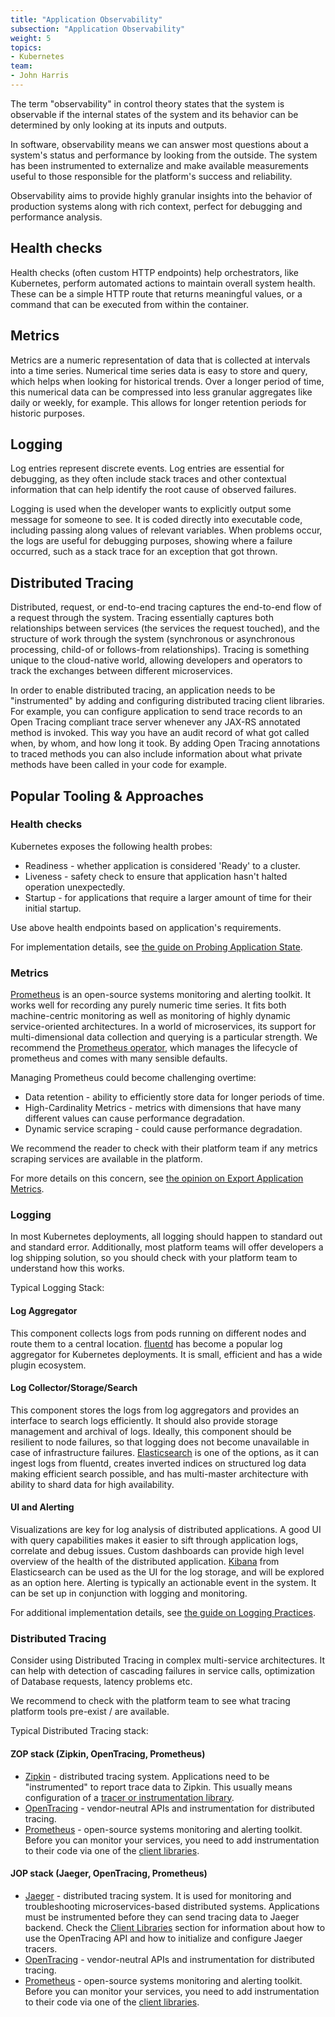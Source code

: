```yaml
---
title: "Application Observability"
subsection: "Application Observability"
weight: 5
topics:
- Kubernetes
team:
- John Harris
---
```


The term "observability" in control theory states that the system is observable
if the internal states of the system and its behavior can be determined by only
looking at its inputs and outputs.

In software, observability means we can answer most questions about a system's
status and performance by looking from the outside. The system has been
instrumented to externalize and make available measurements useful to those
responsible for the platform's success and reliability.

Observability aims to provide highly granular insights into the behavior of
production systems along with rich context, perfect for debugging and
performance analysis.

## Health checks

Health checks (often custom HTTP endpoints) help orchestrators, like Kubernetes,
perform automated actions to maintain overall system health. These can be a
simple HTTP route that returns meaningful values, or a command that can be
executed from within the container.

## Metrics

Metrics are a numeric representation of data that is collected at intervals into
a time series. Numerical time series data is easy to store and query, which
helps when looking for historical trends. Over a longer period of time,
this numerical data can be compressed into less granular aggregates like daily
or weekly, for example. This allows for longer retention periods for
historic purposes.

## Logging

Log entries represent discrete events. Log entries are essential for debugging,
as they often include stack traces and other contextual information that can
help identify the root cause of observed failures.

Logging is used when the developer wants to explicitly output some message for
someone to see. It is coded directly into executable code, including passing
along values of relevant variables. When problems occur, the logs are useful for
debugging purposes, showing where a failure occurred, such as a stack trace for
an exception that got thrown.

## Distributed Tracing

Distributed, request, or end-to-end tracing captures the end-to-end flow of a
request through the system. Tracing essentially captures both relationships
between services (the services the request touched), and the structure of work
through the system (synchronous or asynchronous processing, child-of or
follows-from relationships). Tracing is something unique to the cloud-native
world, allowing developers and operators to track the exchanges between
different microservices.

In order to enable distributed tracing, an application needs to be "instrumented"
by adding and configuring distributed tracing client libraries. For example, you
can configure application to send trace records to an Open Tracing compliant
trace server whenever any JAX-RS annotated method is invoked. This way you have
an audit record of what got called when, by whom, and how long it took. By
adding Open Tracing annotations to traced methods you can also include
information about what private methods have been called in your code for
example.

## Popular Tooling & Approaches

### Health checks 

Kubernetes exposes the following health probes:

* Readiness -  whether application is considered 'Ready' to a cluster.
* Liveness - safety check to ensure that application hasn't halted operation unexpectedly.
* Startup - for applications that require a larger amount of time for their initial startup.

Use above health endpoints based on application's requirements.

For implementation details, see [the guide on Probing Application
State](../app-enhancements-probing-app-state).

### Metrics 

[Prometheus](https://prometheus.io/) is an open-source systems monitoring and
alerting toolkit. It works well for recording any purely numeric time series. It
fits both machine-centric monitoring as well as monitoring of highly dynamic
service-oriented architectures. In a world of microservices, its support for
multi-dimensional data collection and querying is a particular strength. We
recommend the [Prometheus
operator](https://github.com/coreos/prometheus-operator), which manages the
lifecycle of prometheus and comes with many sensible defaults.

Managing Prometheus could become challenging overtime:

* Data retention - ability to efficiently store data for longer periods of time.
* High-Cardinality Metrics - metrics with dimensions that have many different
  values can cause performance degradation.
* Dynamic service scraping - could cause performance degradation.

We recommend the reader to check with their platform team if any metrics
scraping services are available in the platform.

For more details on this concern, see [the opinion on Export Application
Metrics](../app-enhancements#export-application-metrics).

### Logging

In most Kubernetes deployments, all logging should happen to standard out and
standard error. Additionally, most platform teams will offer developers a log
shipping solution, so you should check with your platform team to understand
how this works.

Typical Logging Stack:

#### Log Aggregator

This component collects logs from pods running on different nodes and route them
to a central location.
[fluentd](https://www.fluentd.org/) has become a
popular log aggregator for Kubernetes deployments. It is small, efficient and
has a wide plugin ecosystem.

#### Log Collector/Storage/Search

This component stores the logs from log aggregators and provides an interface to
search logs efficiently. It should also provide storage management and archival
of logs. Ideally, this component should be resilient to node failures, so that
logging does not become unavailable in case of infrastructure failures.
[Elasticsearch](https://www.elastic.co/products/elasticsearch) is one of the
options, as it can ingest logs from fluentd, creates inverted indices on
structured log data making efficient search possible, and has multi-master
architecture with ability to shard data for high availability.

#### UI and Alerting

Visualizations are key for log analysis of distributed applications. A good UI
with query capabilities makes it easier to sift through application logs,
correlate and debug issues. Custom dashboards can provide high level overview of
the health of the distributed application.
[Kibana](https://www.elastic.co/products/kibana) from Elasticsearch can be used
as the UI for the log storage, and will be explored as an option here. Alerting
is typically an actionable event in the system. It can be set up in conjunction
with logging and monitoring.

For additional implementation details, see [the guide on Logging
Practices](../app-enhancements-logging-practices).

### Distributed Tracing

Consider using Distributed Tracing in complex multi-service architectures. It
can help with detection of cascading failures in service calls, optimization of
Database requests, latency problems etc.

We recommend to check with the platform team to see what tracing platform tools
pre-exist / are available.

Typical Distributed Tracing stack:

#### ZOP stack (Zipkin, OpenTracing, Prometheus)

* [Zipkin](https://zipkin.io/) - distributed tracing system. Applications need
  to be "instrumented" to report trace data to Zipkin. This usually means
  configuration of a [tracer or instrumentation
  library](https://zipkin.io/pages/tracers_instrumentation).
* [OpenTracing](https://opentracing.io/) - vendor-neutral APIs and
  instrumentation for distributed tracing.
* [Prometheus](https://prometheus.io/) - open-source systems monitoring and alerting toolkit. Before
  you can monitor your services, you need to add instrumentation to their code
  via one of the [client
  libraries](https://prometheus.io/docs/instrumenting/clientlibs/).
  
#### JOP stack (Jaeger, OpenTracing, Prometheus)

* [Jaeger](https://www.jaegertracing.io/) - distributed tracing system. It is
  used for monitoring and troubleshooting microservices-based distributed
  systems. Applications must be instrumented before they can send tracing data
  to Jaeger backend. Check the [Client
  Libraries](https://www.jaegertracing.io/docs/1.16/client-libraries/) section
  for information about how to use the OpenTracing API and how to initialize and
  configure Jaeger tracers.
* [OpenTracing](https://opentracing.io/) - vendor-neutral APIs and
  instrumentation for distributed tracing.
* [Prometheus](https://prometheus.io/) - open-source systems monitoring and alerting toolkit. Before
  you can monitor your services, you need to add instrumentation to their code
  via one of the [client
  libraries](https://prometheus.io/docs/instrumenting/clientlibs/).
